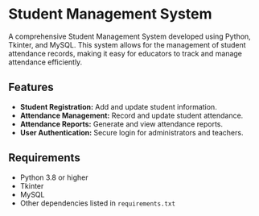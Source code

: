# Student Management System

A comprehensive Student Management System developed using Python, Tkinter, and MySQL. This system allows for the management of student attendance records, making it easy for educators to track and manage attendance efficiently.

## Features

- **Student Registration:** Add and update student information.
- **Attendance Management:** Record and update student attendance.
- **Attendance Reports:** Generate and view attendance reports.
- **User Authentication:** Secure login for administrators and teachers.

## Requirements

- Python 3.8 or higher
- Tkinter
- MySQL
- Other dependencies listed in `requirements.txt`
